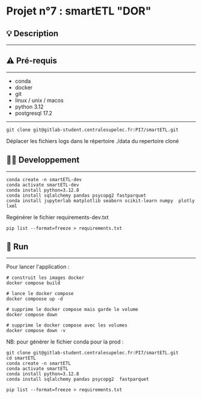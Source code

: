 # Projet n°7 : smartETL "DOR"

## 💡 Description

---

## ⚠️ Pré-requis 

--- 
- conda
- docker 
- git
- linux / unix / macos 
- python 3.12
- postgresql 17.2

---
```
git clone git@gitlab-student.centralesupelec.fr:PI7/smartETL.git
```

Déplacer les fichiers logs dans le répertoire ./data du repertoire cloné


## 👩‍💻 Developpement

------

```
conda create -n smartETL-dev
conda activate smartETL-dev
conda install python=3.12.8
conda install sqlalchemy pandas psycopg2 fastparquet
conda install jupyterlab matplotlib seaborn scikit-learn numpy  plotly lxml  
```
Regénérer le fichier requirements-dev.txt
```
pip list --format=freeze > requirements.txt 
```

## 🚀 Run

---

Pour lancer l'application : 
```
# construit les images docker 
docker compose build 

# lance le docker compose 
docker compoose up -d

# supprime le docker compose mais garde le volume 
docker compose down 

# supprime le docker compose avec les volumes 
docker compose down -v 
```

NB: pour générer le fichier conda pour la prod : 
```
git clone git@gitlab-student.centralesupelec.fr:PI7/smartETL.git
cd smartETL
conda create -n smartETL
conda activate smartETL
conda install python=3.12.8
conda install sqlalchemy pandas psycopg2  fastparquet

pip list --format=freeze > requirements.txt 
```